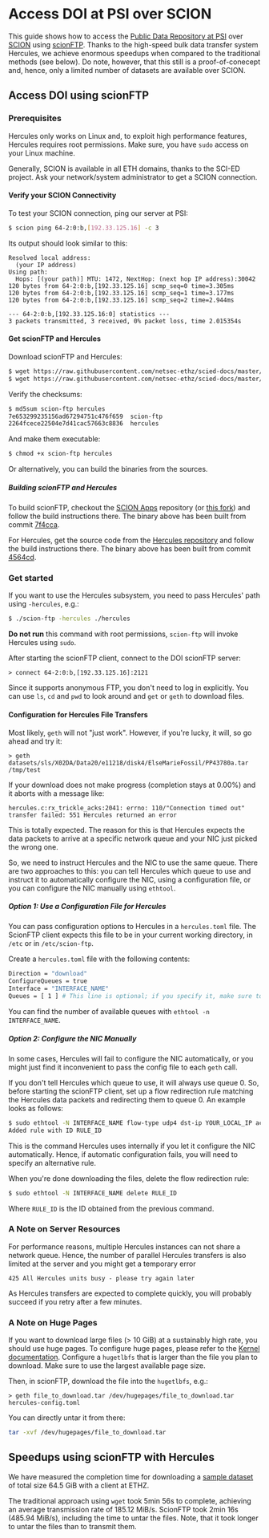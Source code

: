 # Access DOI at PSI over SCION

This guide shows how to access the [Public Data Repository at PSI](https://doi.psi.ch/) over
[SCION](https://www.scion-architecture.net/) using [scionFTP](https://github.com/elwin/scionFTP).
Thanks to the high-speed bulk data transfer system Hercules, we achieve enormous speedups when compared to the
traditional methods (see below). 
Do note, however, that this still is a proof-of-conecept and, hence, only a limited number of datasets are available
over SCION. 

## Access DOI using scionFTP

### Prerequisites

Hercules only works on Linux and, to exploit high performance features, Hercules requires root permissions.
Make sure, you have `sudo` access on your Linux machine.

Generally, SCION is available in all ETH domains, thanks to the SCI-ED project.
Ask your network/system administrator to get a SCION connection.

#### Verify your SCION Connectivity

To test your SCION connection, ping our server at PSI:
 
```bash
$ scion ping 64-2:0:b,[192.33.125.16] -c 3
```

Its output should look similar to this:

```
Resolved local address:
  (your IP address)
Using path:
  Hops: [(your path)] MTU: 1472, NextHop: (next hop IP address):30042
120 bytes from 64-2:0:b,[192.33.125.16] scmp_seq=0 time=3.305ms
120 bytes from 64-2:0:b,[192.33.125.16] scmp_seq=1 time=3.177ms
120 bytes from 64-2:0:b,[192.33.125.16] scmp_seq=2 time=2.944ms

--- 64-2:0:b,[192.33.125.16:0] statistics ---
3 packets transmitted, 3 received, 0% packet loss, time 2.015354s
```

#### Get scionFTP and Hercules

Download scionFTP and Hercules:

```bash
$ wget https://raw.githubusercontent.com/netsec-ethz/scied-docs/master/doi-scionftp/scion-ftp -O ./scion-ftp
$ wget https://raw.githubusercontent.com/netsec-ethz/scied-docs/master/doi-scionftp/hercules -O ./hercules
```

Verify the checksums:

```bash
$ md5sum scion-ftp hercules
7e653299235156ad67294751c476f659  scion-ftp
2264fcece22504e7d41cac57663c8836  hercules
```

And make them executable:

```bash
$ chmod +x scion-ftp hercules
```

Or alternatively, you can build the binaries from the sources.

##### Building scionFTP and Hercules

To build scionFTP, checkout the [SCION Apps](https://github.com/netsec-ethz/scion-apps) repository (or
[this fork](https://github.com/cneukom/scion-apps/tree/cneukom/scionftp)) and follow the build instructions there.
The binary above has been built from commit
[7f4cca](https://github.com/cneukom/scion-apps/commit/7f4cca7645fe697eea9c5bd419069ad8ab3b3d63).

For Hercules, get the source code from the [Hercules repository](https://gitlab.inf.ethz.ch/OU-PERRIG/hercules) and
follow the build instructions there.
The binary above has been built from commit
[4564cd](https://gitlab.inf.ethz.ch/OU-PERRIG/hercules/-/commit/4564cdb9980ad66080b0875ff72f810e894511a5).


### Get started

If you want to use the Hercules subsystem, you need to pass Hercules' path using `-hercules`, e.g.:

```bash
$ ./scion-ftp -hercules ./hercules
```

**Do not run** this command with root permissions, `scion-ftp` will invoke Hercules using `sudo`.

After starting the scionFTP client, connect to the DOI scionFTP server:

```
> connect 64-2:0:b,[192.33.125.16]:2121
```

Since it supports anonymous FTP, you don't need to log in explicitly. You can use `ls`, `cd` and `pwd` to look around
and `get` or `geth` to download files.

#### Configuration for Hercules File Transfers

Most likely, `geth` will not "just work".
However, if you're lucky, it will, so go ahead and try it:

```
> geth datasets/sls/X02DA/Data20/e11218/disk4/ElseMarieFossil/PP43780a.tar /tmp/test
```

If your download does not make progress (completion stays at 0.00%) and it aborts with a message like:

```
hercules.c:rx_trickle_acks:2041: errno: 110/"Connection timed out"
transfer failed: 551 Hercules returned an error
```

This is totally expected.
The reason for this is that Hercules expects the data packets to arrive at a specific network queue and your NIC just
picked the wrong one.

So, we need to instruct Hercules and the NIC to use the same queue.
There are two approaches to this:
you can tell Hercules which queue to use and instruct it to automatically configure the NIC, using a configuration file,
or you can configure the NIC manually using `ethtool`.

##### Option 1: Use a Configuration File for Hercules

You can pass configuration options to Hercules in a `hercules.toml` file.
The ScionFTP client expects this file to be in your current working directory, in `/etc` or in `/etc/scion-ftp`.

Create a `hercules.toml` file with the following contents:

```bash
Direction = "download"
ConfigureQueues = true
Interface = "INTERFACE_NAME"
Queues = [ 1 ] # This line is optional; if you specify it, make sure to use a valid queue number
```

You can find the number of available queues with `ethtool -n INTERFACE_NAME`.

##### Option 2: Configure the NIC Manually

In some cases, Hercules will fail to configure the NIC automatically, or you might just find it inconvenient to pass the
config file to each `geth` call.

If you don't tell Hercules which queue to use, it will always use queue 0.
So, before starting the scionFTP client, set up a flow redirection rule matching the Hercules data packets and
redirecting them to queue 0.
An example looks as follows:

```bash
$ sudo ethtool -N INTERFACE_NAME flow-type udp4 dst-ip YOUR_LOCAL_IP action 0
Added rule with ID RULE_ID
``` 

This is the command Hercules uses internally if you let it configure the NIC automatically.
Hence, if automatic configuration fails, you will need to specify an alternative rule.

When you're done downloading the files, delete the flow redirection rule:

```bash
$ sudo ethtool -N INTERFACE_NAME delete RULE_ID
```

Where `RULE_ID` is the ID obtained from the previous command.

### A Note on Server Resources

For performance reasons, multiple Hercules instances can not share a network queue.
Hence, the number of parallel Hercules transfers is also limited at the server and you might get a temporary error

```
425 All Hercules units busy - please try again later
```

As Hercules transfers are expected to complete quickly, you will probably succeed if you retry after a few minutes.

### A Note on Huge Pages

If you want to download large files (> 10 GiB) at a sustainably high rate, you should use huge pages.
To configure huge pages, please refer to the
[Kernel documentation](https://www.kernel.org/doc/Documentation/vm/hugetlbpage.txt).
Configure a `hugetlbfs` that is larger than the file you plan to download.
Make sure to use the largest available page size.

Then, in scionFTP, download the file into the `hugetlbfs`, e.g.:

```
> geth file_to_download.tar /dev/hugepages/file_to_download.tar hercules-config.toml
```

You can directly untar it from there:

```bash
tar -xvf /dev/hugepages/file_to_download.tar
```

## Speedups using scionFTP with Hercules

We have measured the completion time for downloading a 
[sample dataset](https://doi2.psi.ch/datasets/sls/X02DA/Data20/e11218/disk4/ElseMarieFossil/) of total size 64.5 GiB
with a client at ETHZ.

The traditional approach using `wget` took 5min 56s to complete, achieving an average transmission rate of 185.12 MiB/s.
ScionFTP took 2min 16s (485.94 MiB/s), including the time to untar the files.
Note, that it took longer to untar the files than to transmit them. 

